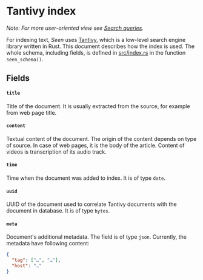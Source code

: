 # Tantivy index

*Note: For more user-oriented view see [Search queries](queries.md).*

For indexing text, *Seen* uses [Tantivy](https://docs.rs/tantivy/), which is a low-level search engine library written
in Rust. This document describes how the index is used. The whole schema, including fields, is defined in
[src/index.rs](/file?name=src/index.rs&ci=tip) in the function `seen_schema()`.

## Fields

#### `title`

Title of the document. It is usually extracted from the source, for example from web page title.

#### `content`

Textual content of the document. The origin of the content depends on type of source. In case of web pages,
it is the body of the article. Content of videos is transcription of its audio track.

#### `time`

Time when the document was added to index. It is of type `date`.

#### `uuid`

UUID of the document used to correlate Tantivy documents with the document in database. It is of type `bytes`.

#### `meta`

Document's additional metadata. The field is of type `json`. Currently, the metadata have following content:

``` json
{
  "tag": ["…", "…"],
  "host": "…"
}
```

